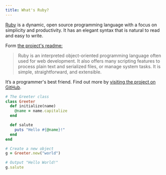 ```yaml
---
title: What's Ruby?
---
```


<p class="lead"><a href="https://www.ruby-lang.org">Ruby</a> is a dynamic, open source programming language with a focus on simplicity and productivity. It has an elegant syntax that is natural to read and easy to write. </p>

Form [the project's readme:](https://github.com/ruby/ruby/blob/30a20bc166bc37acd7dcb3788686df149c7f428a/README.md#L4)
> Ruby is an interpreted object-oriented programming language often used for web development. It also offers many scripting features to process plain text and serialized files, or manage system tasks. It is simple, straightforward, and extensible.

It’s a programmer's best friend. Find out more by [visiting the project on GitHub](https://github.com/ruby/ruby).

```ruby
# The Greeter class
class Greeter
  def initialize(name)
    @name = name.capitalize
  end

  def salute
    puts "Hello #{@name}!"
  end
end

# Create a new object
g = Greeter.new("world")

# Output "Hello World!"
g.salute
```
